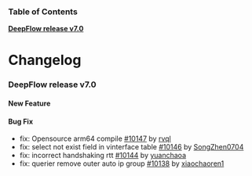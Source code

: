 ### Table of Contents

**[DeepFlow release v7.0](#v7.0)**<br/>

# Changelog

### <a id="v7.0"></a>DeepFlow release v7.0

#### New Feature

#### Bug Fix
* fix: Opensource arm64 compile [#10147](https://github.com/deepflowio/deepflow/pull/10147) by [rvql](https://github.com/rvql)
* fix: select not exist field in vinterface table [#10146](https://github.com/deepflowio/deepflow/pull/10146) by [SongZhen0704](https://github.com/SongZhen0704)
* fix: incorrect handshaking rtt [#10144](https://github.com/deepflowio/deepflow/pull/10144) by [yuanchaoa](https://github.com/yuanchaoa)
* fix: querier remove outer auto ip group [#10138](https://github.com/deepflowio/deepflow/pull/10138) by [xiaochaoren1](https://github.com/xiaochaoren1)
